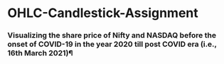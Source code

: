 # OHLC-Candlestick-Assignment
### Visualizing the share price of Nifty and NASDAQ before the onset of COVID-19 in the year 2020 till post COVID era (i.e., 16th March 2021)¶

